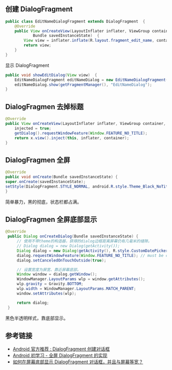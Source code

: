 ##  创建 DialogFragment
```java
public class EditNameDialogFragment extends DialogFragment  {  
    @Override  
    public View onCreateView(LayoutInflater inflater, ViewGroup container,  
            Bundle savedInstanceState)  {  
        View view = inflater.inflate(R.layout.fragment_edit_name, container);  
        return view;  
    }  
}  
```
显示 DialogFragment
```java
public void showEditDialog(View view)  {  
    EditNameDialogFragment editNameDialog = new EditNameDialogFragment();  
    editNameDialog.show(getFragmentManager(), "EditNameDialog");  
}  
```

## DialogFragmen 去掉标题
```java
@Override
public View onCreateView(LayoutInflater inflater, ViewGroup container, Bundle savedInstanceState) {
    injected = true;
    getDialog().requestWindowFeature(Window.FEATURE_NO_TITLE);
    return x.view().inject(this, inflater, container);
}
```
## DialogFragmen 全屏
```java
@Override
public void onCreate(Bundle savedInstanceState) {
super.onCreate(savedInstanceState);
setStyle(DialogFragment.STYLE_NORMAL, android.R.style.Theme_Black_NoTitleBar_Fullscreen);
}
```
简单暴力，黑的彻底，状态栏都占满。

## DialogFragmen 全屏底部显示
```java
@Override
 public Dialog onCreateDialog(Bundle savedInstanceState) {
     // 使用不带theme的构造器，获得的dialog边框距离屏幕仍有几毫米的缝隙。
     // Dialog dialog = new Dialog(getActivity());
     Dialog dialog = new Dialog(getActivity(), R.style.CustomDatePickerDialog);
     dialog.requestWindowFeature(Window.FEATURE_NO_TITLE); // must be called before set content
     dialog.setCanceledOnTouchOutside(true);

     // 设置宽度为屏宽、靠近屏幕底部。
     Window window = dialog.getWindow();
     WindowManager.LayoutParams wlp = window.getAttributes();
     wlp.gravity = Gravity.BOTTOM;
     wlp.width = WindowManager.LayoutParams.MATCH_PARENT;
     window.setAttributes(wlp);

     return dialog;
 }
```
黑色半透明样式，靠底部显示。

## 参考链接
- [ Android 官方推荐 : DialogFragment 创建对话框](http://blog.csdn.net/lmj623565791/article/details/37815413/)
- [Android 初学习 - 全屏 DialogFragment 的实现](http://blog.csdn.net/cnmilan/article/details/50546906)
- [如何在屏幕底部显示 DialogFragment 对话框，并且与屏幕等宽？](https://segmentfault.com/q/1010000003883964?_ea=407903)
